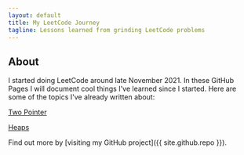 ```yaml
---
layout: default
title: My LeetCode Journey
tagline: Lessons learned from grinding LeetCode problems
---
```


## About
I started doing LeetCode around late November 2021. In these GitHub Pages I will document cool things I've learned since I started.
Here are some of the topics I've already written about:

[Two Pointer](two_pointers.html)

[Heaps](heaps.html)

Find out more by [visiting my GitHub project]({{ site.github.repo }}).
